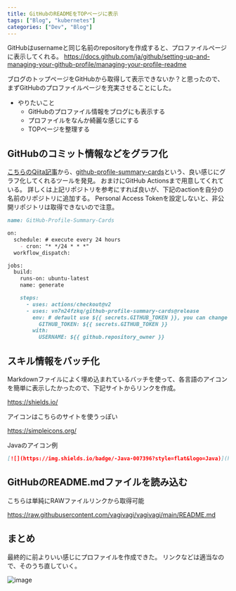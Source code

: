 ```yaml
---
title: GitHubのREADMEをTOPページに表示
tags: ["Blog", "kubernetes"]
categories: ["Dev", "Blog"]
---
```


GitHubはusernameと同じ名前のrepositoryを作成すると、プロファイルページに表示してくれる。
https://docs.github.com/ja/github/setting-up-and-managing-your-github-profile/managing-your-profile-readme

ブログのトップページをGitHubから取得して表示できないか？と思ったので、
まずGitHubのプロファイルページを充実させることにした。

- やりたいこと
  - GitHubのプロファイル情報をブログにも表示する
  - プロファイルをなんか綺麗な感じにする
  - TOPページを整理する

## GitHubのコミット情報などをグラフ化

[こちらのQiita記事](https://qiita.com/Hassan/items/134009209f5709f892b1)から、[github-profile-summary-cards](https://github.com/vn7n24fzkq/github-profile-summary-cards)という、良い感じにグラフ化してくれるツールを発見。
おまけにGitHub Actionsまで用意してくれている。
詳しくは上記リポジトリを参考にすれば良いが、下記のactionを自分の名前のリポジトリに追加する。
Personal Access Tokenを設定しないと、非公開リポジトリは取得できないので注意。

``` md
name: GitHub-Profile-Summary-Cards

on:
  schedule: # execute every 24 hours
    - cron: "* */24 * * *"
  workflow_dispatch:

jobs:
  build:
    runs-on: ubuntu-latest
    name: generate

    steps:
      - uses: actions/checkout@v2
      - uses: vn7n24fzkq/github-profile-summary-cards@release
        env: # default use ${{ secrets.GITHUB_TOKEN }}, you can change to your personal access token
          GITHUB_TOKEN: ${{ secrets.GITHUB_TOKEN }}
        with:
          USERNAME: ${{ github.repository_owner }}
```

## スキル情報をバッチ化

Markdownファイルによく埋め込まれているバッチを使って、各言語のアイコンを簡単に表示したかったので、下記サイトからリンクを作成。

https://shields.io/

アイコンはこちらのサイトを使うっぽい

https://simpleicons.org/

Javaのアイコン例
``` md
[![](https://img.shields.io/badge/-Java-007396?style=flat&logo=Java)](https://github.com/vagivagi)
```

## GitHubのREADME.mdファイルを読み込む

こちらは単純にRAWファイルリンクから取得可能

https://raw.githubusercontent.com/vagivagi/vagivagi/main/README.md

## まとめ

最終的に前よりいい感じにプロファイルを作成できた。
リンクなどは適当なので、そのうち直していく。

![image](https://user-images.githubusercontent.com/3041628/107148384-1bf53e00-6996-11eb-907a-e4d3abbb1edd.png)
